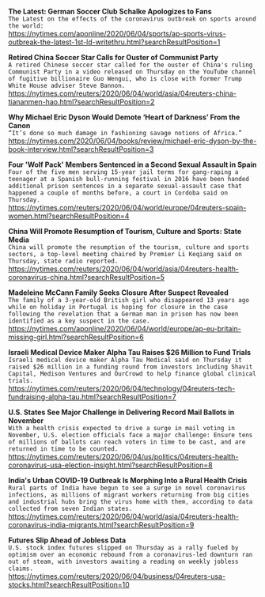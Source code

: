 **The Latest: German Soccer Club Schalke Apologizes to Fans**\
`The Latest on the effects of the coronavirus outbreak on sports around the world:`\
https://nytimes.com/aponline/2020/06/04/sports/ap-sports-virus-outbreak-the-latest-1st-ld-writethru.html?searchResultPosition=1

**Retired China Soccer Star Calls for Ouster of Communist Party**\
`A retired Chinese soccer star called for the ouster of China's ruling Communist Party in a video released on Thursday on the YouTube channel of fugitive billionaire Guo Wengui, who is close with former Trump White House adviser Steve Bannon.`\
https://nytimes.com/reuters/2020/06/04/world/asia/04reuters-china-tiananmen-hao.html?searchResultPosition=2

**Why Michael Eric Dyson Would Demote ‘Heart of Darkness’ From the Canon**\
`“It’s done so much damage in fashioning savage notions of Africa.”`\
https://nytimes.com/2020/06/04/books/review/michael-eric-dyson-by-the-book-interview.html?searchResultPosition=3

**Four 'Wolf Pack' Members Sentenced in a Second Sexual Assault in Spain**\
`Four of the five men serving 15-year jail terms for gang-raping a teenager at a Spanish bull-running festival in 2016 have been handed additional prison sentences in a separate sexual-assault case that happened a couple of months before, a court in Cordoba said on Thursday. `\
https://nytimes.com/reuters/2020/06/04/world/europe/04reuters-spain-women.html?searchResultPosition=4

**China Will Promote Resumption of Tourism, Culture and Sports: State Media**\
`China will promote the resumption of the tourism, culture and sports sectors, a top-level meeting chaired by Premier Li Keqiang said on Thursday, state radio reported.`\
https://nytimes.com/reuters/2020/06/04/world/asia/04reuters-health-coronavirus-china.html?searchResultPosition=5

**Madeleine McCann Family Seeks Closure After Suspect Revealed**\
`The family of a 3-year-old British girl who disappeared 13 years ago while on holiday in Portugal is hoping for closure in the case following the revelation that a German man in prison has now been identified as a key suspect in the case. `\
https://nytimes.com/aponline/2020/06/04/world/europe/ap-eu-britain-missing-girl.html?searchResultPosition=6

**Israeli Medical Device Maker Alpha Tau Raises $26 Million to Fund Trials**\
`Israeli medical device maker Alpha Tau Medical said on Thursday it raised $26 million in a funding round from investors including Shavit Capital, Medison Ventures and OurCrowd to help finance global clinical trials.`\
https://nytimes.com/reuters/2020/06/04/technology/04reuters-tech-fundraising-alpha-tau.html?searchResultPosition=7

**U.S. States See Major Challenge in Delivering Record Mail Ballots in November**\
`With a health crisis expected to drive a surge in mail voting in November, U.S. election officials face a major challenge: Ensure tens of millions of ballots can reach voters in time to be cast, and are returned in time to be counted.`\
https://nytimes.com/reuters/2020/06/04/us/politics/04reuters-health-coronavirus-usa-election-insight.html?searchResultPosition=8

**India's Urban COVID-19 Outbreak Is Morphing Into a Rural Health Crisis**\
`Rural parts of India have begun to see a surge in novel coronavirus infections, as millions of migrant workers returning from big cities and industrial hubs bring the virus home with them, according to data collected from seven Indian states.`\
https://nytimes.com/reuters/2020/06/04/world/asia/04reuters-health-coronavirus-india-migrants.html?searchResultPosition=9

**Futures Slip Ahead of Jobless Data**\
`U.S. stock index futures slipped on Thursday as a rally fueled by optimism over an economic rebound from a coronavirus-led downturn ran out of steam, with investors awaiting a reading on weekly jobless claims.`\
https://nytimes.com/reuters/2020/06/04/business/04reuters-usa-stocks.html?searchResultPosition=10

